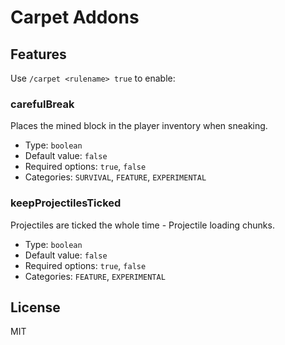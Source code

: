 # Carpet Addons

## Features
Use `/carpet <rulename> true` to enable:
### carefulBreak
Places the mined block in the player inventory when sneaking.  
* Type: `boolean`  
* Default value: `false`  
* Required options: `true`, `false`  
* Categories: `SURVIVAL`, `FEATURE`, `EXPERIMENTAL`

### keepProjectilesTicked
Projectiles are ticked the whole time - Projectile loading chunks.  
* Type: `boolean`  
* Default value: `false`  
* Required options: `true`, `false`  
* Categories: `FEATURE`, `EXPERIMENTAL`

## License

MIT
